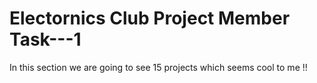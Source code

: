 # Electornics Club Project Member Task---1

In this section we are going to see 15 projects which seems cool to me !!
